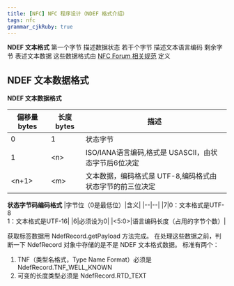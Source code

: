 ```yaml
---
title: [NFC] NFC 程序设计（NDEF 格式介绍）
tags: nfc
grammar_cjkRuby: true
---
```

**NDEF 文本格式**
第一个字节  描述数据状态
若干个字节  描述文本语言编码
剩余字节      表述文本数据
这些数据格式由 [NFC Forum 相关规范][1] 定义

  [1]: http://www.nfc-forum.org/specs/spec_dashboard

  ## NDEF 文本数据格式
   **NDEF 文本数据格式**

  |偏移量bytes|长度bytes|描述|
  | --- | --- | --- |
  |0|1|状态字节|
  |1|\<n\>|ISO/IANA语言编码,格式是 USASCII，由状态字节后6位决定|
  |\<n+1\>| \<m\>|文本数据，编码格式是 UTF-8,编码格式由状态字节的前三位决定|

  **状态字节码编码格式**
  |字节位（0是最低位）|含义|
  |--|--|
  |7|0：文本格式是UTF-8 <br> 1：文本格式是UTF-16|
  |6|必须设为0|
  |\<5:0\>|语言编码长度（占用的字节个数）|

获取标签数据用 NdefRecord.getPayload 方法完成。
在处理这些数据之前，判断一下 NdefRecord 对象中存储的是不是 NDEF 文本格式数据。
标准有两个：
1. TNF（类型名格式，Type Name Format）必须是 NdefRecord.TNF_WELL_KNOWN
2. 可变的长度类型必须是 NdefRecord.RTD_TEXT
